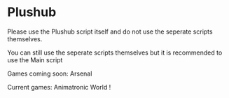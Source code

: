 # Plushub

Please use the Plushub script itself and do not use the seperate scripts themselves.

You can still use the seperate scripts themselves but it is recommended to use the Main script

Games coming soon: Arsenal

Current games:
Animatronic World !
